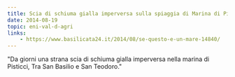 ```yaml
---
title: Scia di schiuma gialla imperversa sulla spiaggia di Marina di Pisticci
date: 2014-08-19
topic: eni-val-d-agri
links:
    - https://www.basilicata24.it/2014/08/se-questo-e-un-mare-14840/
---
```


"Da giorni una strana scia di schiuma gialla imperversa nella marina di Pisticci, Tra San Basilio e San Teodoro."